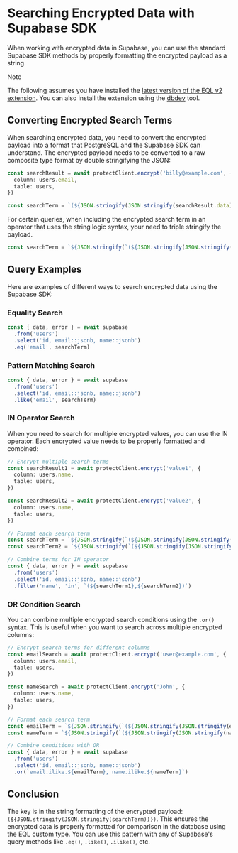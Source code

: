 # Searching Encrypted Data with Supabase SDK

When working with encrypted data in Supabase, you can use the standard Supabase SDK methods by properly formatting the encrypted payload as a string.

> [!NOTE]
> The following assumes you have installed the [latest version of the EQL v2 extension](https://github.com/cipherstash/encrypt-query-language/releases).
> You can also install the extension using the [dbdev](https://database.dev/cipherstash/eql) tool.

## Converting Encrypted Search Terms

When searching encrypted data, you need to convert the encrypted payload into a format that PostgreSQL and the Supabase SDK can understand. The encrypted payload needs to be converted to a raw composite type format by double stringifying the JSON:

```typescript
const searchResult = await protectClient.encrypt('billy@example.com', {
  column: users.email,
  table: users,
})

const searchTerm = `(${JSON.stringify(JSON.stringify(searchResult.data))})`
```

For certain queries, when including the encrypted search term in an operator that uses the string logic syntax, your need to triple stringify the payload.

```typescript
const searchTerm = `${JSON.stringify(`(${JSON.stringify(JSON.stringify(searchResult.data))})`)}`
```

## Query Examples

Here are examples of different ways to search encrypted data using the Supabase SDK:

### Equality Search

```typescript
const { data, error } = await supabase
  .from('users')
  .select('id, email::jsonb, name::jsonb')
  .eq('email', searchTerm)
```

### Pattern Matching Search

```typescript
const { data, error } = await supabase
  .from('users')
  .select('id, email::jsonb, name::jsonb')
  .like('email', searchTerm)
```

### IN Operator Search

When you need to search for multiple encrypted values, you can use the IN operator. Each encrypted value needs to be properly formatted and combined:

```typescript
// Encrypt multiple search terms
const searchResult1 = await protectClient.encrypt('value1', {
  column: users.name,
  table: users,
})

const searchResult2 = await protectClient.encrypt('value2', {
  column: users.name,
  table: users,
})

// Format each search term
const searchTerm = `${JSON.stringify(`(${JSON.stringify(JSON.stringify(searchResult.data))})`)}`
const searchTerm2 = `${JSON.stringify(`(${JSON.stringify(JSON.stringify(searchResult2.data))})`)}`

// Combine terms for IN operator
const { data, error } = await supabase
  .from('users')
  .select('id, email::jsonb, name::jsonb')
  .filter('name', 'in', `(${searchTerm1},${searchTerm2})`)
```

### OR Condition Search

You can combine multiple encrypted search conditions using the `.or()` syntax. This is useful when you want to search across multiple encrypted columns:

```typescript
// Encrypt search terms for different columns
const emailSearch = await protectClient.encrypt('user@example.com', {
  column: users.email,
  table: users,
})

const nameSearch = await protectClient.encrypt('John', {
  column: users.name,
  table: users,
})

// Format each search term
const emailTerm = `${JSON.stringify(`(${JSON.stringify(JSON.stringify(emailSearch.data))})`)}`
const nameTerm = `${JSON.stringify(`(${JSON.stringify(JSON.stringify(nameSearch.data))})`)}`

// Combine conditions with OR
const { data, error } = await supabase
  .from('users')
  .select('id, email::jsonb, name::jsonb')
  .or(`email.ilike.${emailTerm}, name.ilike.${nameTerm}`)
```

## Conclusion

The key is in the string formatting of the encrypted payload: `(${JSON.stringify(JSON.stringify(searchTerm))})`. This ensures the encrypted data is properly formatted for comparison in the database using the EQL custom type. You can use this pattern with any of Supabase's query methods like `.eq()`, `.like()`, `.ilike()`, etc.